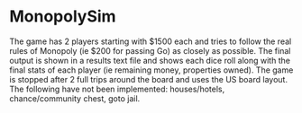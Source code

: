 # MonopolySim
The game has 2 players starting with $1500 each and tries to follow the real rules of Monopoly (ie $200 for passing Go) as closely as possible.
The final output is shown in a results text file and shows each dice roll along with the final stats of each player (ie remaining money, properties owned).
The game is stopped after 2 full trips around the board and uses the US board layout.
The following have not been implemented: houses/hotels, chance/community chest, goto jail.
